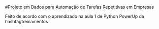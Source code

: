  #Projeto em Dados para Automação de Tarefas Repetitivas em Empresas
 
Feito de acordo com o aprendizado na aula 1 de Python PowerUp da hashtagtreinamentos

